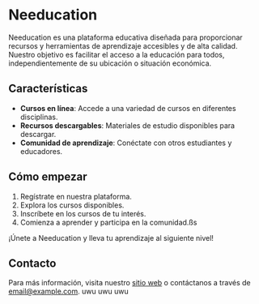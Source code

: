 # Needucation

Needucation es una plataforma educativa diseñada para proporcionar recursos y herramientas de aprendizaje accesibles y de alta calidad. Nuestro objetivo es facilitar el acceso a la educación para todos, independientemente de su ubicación o situación económica.

## Características

- **Cursos en línea**: Accede a una variedad de cursos en diferentes disciplinas.
- **Recursos descargables**: Materiales de estudio disponibles para descargar.
- **Comunidad de aprendizaje**: Conéctate con otros estudiantes y educadores.

## Cómo empezar

1. Regístrate en nuestra plataforma.
2. Explora los cursos disponibles.
3. Inscríbete en los cursos de tu interés.
4. Comienza a aprender y participa en la comunidad.ßs

¡Únete a Needucation y lleva tu aprendizaje al siguiente nivel!

## Contacto

Para más información, visita nuestro [sitio web](https://www.needucation.com) o contáctanos a través de [email@example.com](mailto:email@example.com). uwu uwu uwu